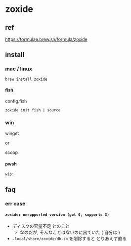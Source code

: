 
# zoxide


## ref

https://formulae.brew.sh/formula/zoxide



## install

### mac / linux

```
brew install zoxide
```

#### fish

config.fish

```
zoxide init fish | source
```


### win

winget

or

scoop


#### pwsh

```
wip:
```


## faq

### err case

#### `zoxide: unsupported version (got 0, supports 3)`

- ディスクの容量不足 とのこと
  - なのだが, そんなことはないのに出ていた ( 自分は )
- `.local/share/zoxide/db.zo` を削除すると とりあえず直る


